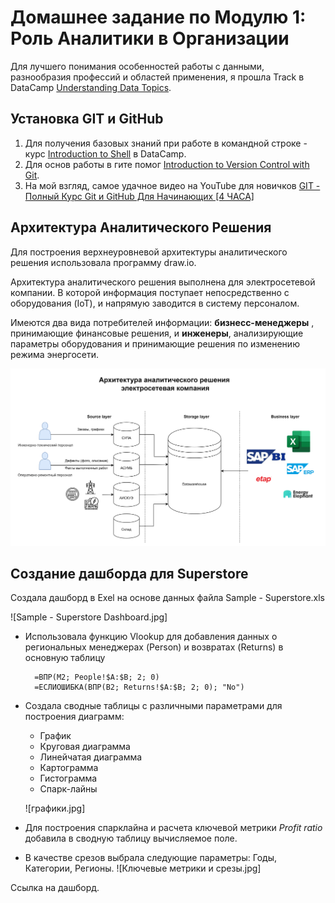# Домашнее задание по Модулю 1: Роль Аналитики в Организации

Для лучшего понимания особенностей работы с данными, разнообразия профессий и областей применения, я прошла Track в DataCamp [Understanding Data Topics](https://app.datacamp.com/learn/skill-tracks/understanding-data-topics).<br>



## Установка GIT и GitHub
1. Для получения базовых знаний при работе в командной строке - курс [Introduction to Shell](https://app.datacamp.com/learn/courses/introduction-to-shell) в DataCamp.
1. Для основ работы в гите помог [Introduction to Version Control with Git](https://app.datacamp.com/learn/courses/introduction-to-version-control-with-git).
1. На мой взгляд, самое удачное видео на YouTube для новичков [GIT - Полный Курс Git и GitHub Для Начинающих [4 ЧАСА]](https://www.youtube.com/watch?v=O00FTZDxD0o)

 ## Архитектура Аналитического Решения

Для построения верхнеуровневой архитектуры аналитического решения использовала программу draw.io.
  
  Архитектура аналитического решения выполнена для электросетевой компании. В которой информация поступает непосредственно с оборудования (IoT), и напрямую заводится в систему персоналом. 
  
  Имеются два вида потребителей информации: **бизнесс-менеджеры** , принимающие финансовые решения,  и **инженеры**, анализирующие параметры оборудования и принимающие решения по изменению режима энергосети. 

![Аналитическое решение](https://github.com/LenaMitrofanova/DE-101/blob/main/module1/%D0%90%D0%BD%D0%B0%D0%BB%D0%B8%D1%82%D0%B8%D1%87%D0%B5%D1%81%D0%BA%D0%BE%D0%B5%20%D1%80%D0%B5%D1%88%D0%B5%D0%BD%D0%B8%D0%B5%20%D1%81%D0%B5%D1%82%D0%B8.jpg)

## Создание дашборда для Superstore

Создала дашборд в Exel на основе данных файла Sample - Superstore.xls 

![Sample - Superstore Dashboard.jpg]

+ Использовала функцию Vlookup для добавления данных о региональных менеджерах  (Person) и возвратах (Returns)  в основную таблицу

        =ВПР(M2; People!$A:$B; 2; 0)
        =ЕСЛИОШИБКА(ВПР(B2; Returns!$A:$B; 2; 0); "No")
+ Создала сводные таблицы с различными параметрами для построения диаграмм:
  + График
  + Круговая диаграмма
  + Линейчатая диаграмма
  + Картограмма
  + Гистограмма
  + Спарк-лайны

  ![графики.jpg]
+ Для построения спарклайна и расчета ключевой метрики *Profit ratio* добавила в сводную таблицу вычисляемое поле.
+ В качестве срезов выбрала следующие параметры: Годы, Категории, Регионы.
![Ключевые метрики и срезы.jpg]

Ссылка на дашборд.    


